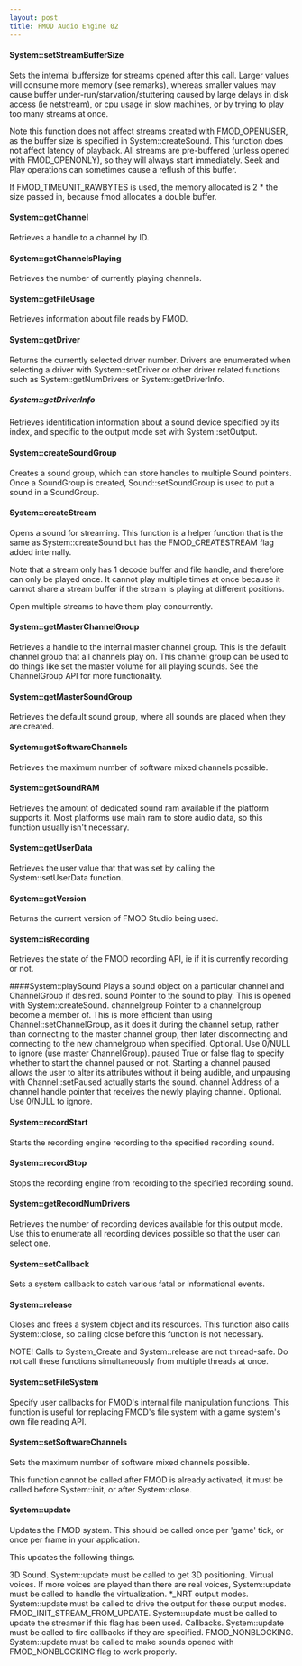 ```yaml
---
layout: post
title: FMOD Audio Engine 02
---
```

#### System::setStreamBufferSize
Sets the internal buffersize for streams opened after this call.
Larger values will consume more memory (see remarks), whereas smaller values may cause buffer under-run/starvation/stuttering caused by large delays in disk access (ie netstream), or cpu usage in slow machines, or by trying to play too many streams at once.

Note this function does not affect streams created with FMOD_OPENUSER, as the buffer size is specified in System::createSound.
This function does not affect latency of playback. All streams are pre-buffered (unless opened with FMOD_OPENONLY), so they will always start immediately.
Seek and Play operations can sometimes cause a reflush of this buffer.

If FMOD_TIMEUNIT_RAWBYTES is used, the memory allocated is 2 * the size passed in, because fmod allocates a double buffer.

#### System::getChannel
Retrieves a handle to a channel by ID.

#### System::getChannelsPlaying
Retrieves the number of currently playing channels.

#### System::getFileUsage
Retrieves information about file reads by FMOD.

#### System::getDriver
Returns the currently selected driver number. Drivers are enumerated when selecting a driver with System::setDriver or other driver related functions such as System::getNumDrivers or System::getDriverInfo.

##### System::getDriverInfo
Retrieves identification information about a sound device specified by its index, and specific to the output mode set with System::setOutput.

#### System::createSoundGroup
Creates a sound group, which can store handles to multiple Sound pointers.
Once a SoundGroup is created, Sound::setSoundGroup is used to put a sound in a SoundGroup.

#### System::createStream
Opens a sound for streaming. This function is a helper function that is the same as System::createSound but has the FMOD_CREATESTREAM flag added internally.

Note that a stream only has 1 decode buffer and file handle, and therefore can only be played once. It cannot play multiple times at once because it cannot share a stream buffer if the stream is playing at different positions.

Open multiple streams to have them play concurrently.

#### System::getMasterChannelGroup
Retrieves a handle to the internal master channel group. This is the default channel group that all channels play on.
This channel group can be used to do things like set the master volume for all playing sounds. See the ChannelGroup API for more functionality.

#### System::getMasterSoundGroup
Retrieves the default sound group, where all sounds are placed when they are created.

#### System::getSoftwareChannels
Retrieves the maximum number of software mixed channels possible.

#### System::getSoundRAM
Retrieves the amount of dedicated sound ram available if the platform supports it.
Most platforms use main ram to store audio data, so this function usually isn't necessary.

#### System::getUserData
Retrieves the user value that that was set by calling the System::setUserData function.

#### System::getVersion
Returns the current version of FMOD Studio being used.

#### System::isRecording
Retrieves the state of the FMOD recording API, ie if it is currently recording or not.

####System::playSound
Plays a sound object on a particular channel and ChannelGroup if desired.
sound
Pointer to the sound to play. This is opened with System::createSound.
channelgroup
Pointer to a channelgroup become a member of. This is more efficient than using Channel::setChannelGroup, as it does it during the channel setup, rather than connecting to the master channel group, then later disconnecting and connecting to the new channelgroup when specified. Optional. Use 0/NULL to ignore (use master ChannelGroup).
paused
True or false flag to specify whether to start the channel paused or not. Starting a channel paused allows the user to alter its attributes without it being audible, and unpausing with Channel::setPaused actually starts the sound.
channel
Address of a channel handle pointer that receives the newly playing channel. Optional. Use 0/NULL to ignore.

#### System::recordStart
Starts the recording engine recording to the specified recording sound.

#### System::recordStop
Stops the recording engine from recording to the specified recording sound.

#### System::getRecordNumDrivers
Retrieves the number of recording devices available for this output mode. Use this to enumerate all recording devices possible so that the user can select one.

#### System::setCallback
Sets a system callback to catch various fatal or informational events.

#### System::release
Closes and frees a system object and its resources.
This function also calls System::close, so calling close before this function is not necessary.

NOTE! Calls to System_Create and System::release are not thread-safe. Do not call these functions simultaneously from multiple threads at once.

#### System::setFileSystem
Specify user callbacks for FMOD's internal file manipulation functions. This function is useful for replacing FMOD's file system with a game system's own file reading API.

#### System::setSoftwareChannels
Sets the maximum number of software mixed channels possible.

This function cannot be called after FMOD is already activated, it must be called before System::init, or after System::close.

#### System::update
Updates the FMOD system. This should be called once per 'game' tick, or once per frame in your application.

This updates the following things.

3D Sound. System::update must be called to get 3D positioning.
Virtual voices. If more voices are played than there are real voices, System::update must be called to handle the virtualization.
*_NRT output modes. System::update must be called to drive the output for these output modes.
FMOD_INIT_STREAM_FROM_UPDATE. System::update must be called to update the streamer if this flag has been used.
Callbacks. System::update must be called to fire callbacks if they are specified.
FMOD_NONBLOCKING. System::update must be called to make sounds opened with FMOD_NONBLOCKING flag to work properly.
